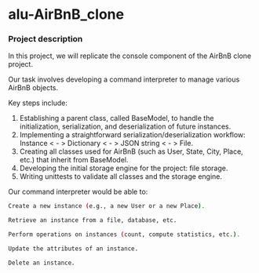 # alu-AirBnB_clone

### Project description
In this project, we will replicate the console component of the AirBnB clone project.

Our task involves developing a command interpreter to manage various AirBnB objects.

Key steps include:

1. Establishing a parent class, called BaseModel, to handle the initialization, serialization, and deserialization of future instances.
2. Implementing a straightforward serialization/deserialization workflow: Instance < - > Dictionary < - > JSON string < - > File.
3. Creating all classes used for AirBnB (such as User, State, City, Place, etc.) that inherit from BaseModel.
4. Developing the initial storage engine for the project: file storage.
5. Writing unittests to validate all classes and the storage engine.

Our command interpreter would be able to:

```bash
Create a new instance (e.g., a new User or a new Place).

Retrieve an instance from a file, database, etc.

Perform operations on instances (count, compute statistics, etc.).

Update the attributes of an instance.

Delete an instance.
```
